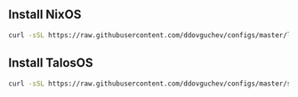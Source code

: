 ## Install NixOS
```bash
curl -sSL https://raw.githubusercontent.com/ddovguchev/configs/master/linux/nixos/nixos-install/disko.sh | sudo bash
```

## Install TalosOS

```bash
curl -sSL https://raw.githubusercontent.com/ddovguchev/configs/master/scripts/install-talos.sh | bash
```